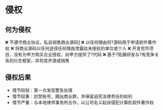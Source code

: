 # 侵权

## 何为侵权

❌ 不遵守商业协议，私自销售商业源码[1]
❌ 以任何理由将?源码用于申请软件著作权
❌ 将商业源码以任何途径任何理由泄露给未授权的单位或个人
❌ 开发完毕项目，没有为甲方购买企业授权，向甲方提供了?代码
❌ 基于?拓展研发与?有竞争关系的衍生框架，并将其开源或销售

## 侵权后果

- 情节较轻：第一次发现警告处理
- 情节较重：封禁账号，踢出商业群，并保留追究法律责任的权利
- 情节严重：与本地律师事务所合作，以公司名义起诉侵犯计算机软件著作权

[1]: https://githubmemory.com/repo/FanWenTao-Felix/Archer-1#%E4%BE%B5%E6%9D%83%E5%90%8E%E6%9E%9C
